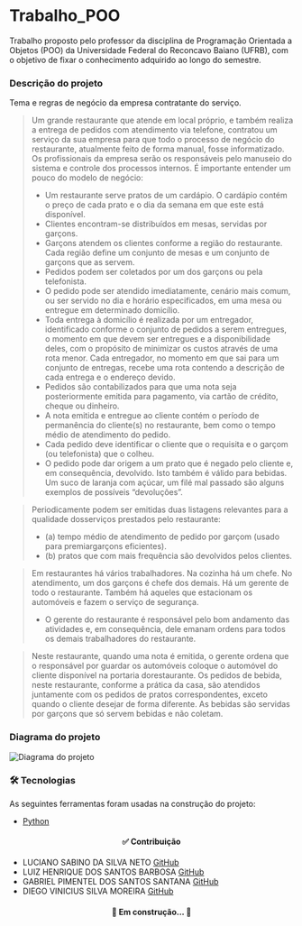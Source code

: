# Trabalho_POO
 Trabalho proposto pelo professor da disciplina de Programação Orientada a Objetos (POO) da Universidade Federal do Reconcavo Baiano (UFRB), com o objetivo de fixar o conhecimento adquirido ao longo do semestre.
 
### Descrição do projeto
Tema e regras de negócio da empresa contratante do serviço.
  
> Um grande restaurante que atende em local próprio, e também realiza a entrega de pedidos com atendimento via telefone, contratou um serviço da sua empresa para que todo o processo de negócio do restaurante, atualmente feito de forma manual, fosse informatizado. Os profissionais da empresa serão os responsáveis pelo manuseio do sistema e controle dos processos internos. É importante entender um pouco do modelo de negócio:
 > - Um restaurante serve pratos de um cardápio. O cardápio contém o preço de cada prato e o dia da semana em que este está disponível.
 > - Clientes encontram-se distribuídos em mesas, servidas por garçons.
 > - Garçons atendem os clientes conforme a região do restaurante. Cada região define um conjunto de mesas e um conjunto de garçons que as servem.
 > - Pedidos podem ser coletados por um dos garçons ou pela telefonista.
 > - O pedido pode ser atendido imediatamente, cenário mais comum, ou ser servido no dia e horário especificados, em uma mesa ou entregue em determinado domicílio.
 > - Toda entrega à domicílio é realizada por um entregador, identificado conforme o conjunto de pedidos a serem entregues, o momento em que devem ser entregues e a disponibilidade deles, com o propósito de minimizar os custos através de uma rota menor. Cada entregador, no momento em que sai para um conjunto de entregas, recebe uma rota contendo a descrição de cada entrega e o endereço devido.
 > - Pedidos são contabilizados para que uma nota seja posteriormente emitida para pagamento, via cartão de crédito, cheque ou dinheiro.
 > - A nota emitida e entregue ao cliente contém o período de permanência do cliente(s) no restaurante, bem como o tempo médio de atendimento do pedido.
 > - Cada pedido deve identificar o cliente que o requisita e o garçom (ou telefonista) que o colheu.
 > - O pedido pode dar origem a um prato que é negado pelo cliente e, em consequência, devolvido. Isto também é válido para bebidas. Um suco de laranja com açúcar, um filé mal passado são alguns exemplos de possíveis “devoluções”.

> Periodicamente podem ser emitidas duas listagens relevantes para a qualidade dosserviços prestados pelo restaurante:
  > - (a) tempo médio de atendimento de pedido por garçom (usado para premiargarçons eficientes).
  > - (b) pratos que com mais frequência são devolvidos pelos clientes.
    
>Em restaurantes há vários trabalhadores. Na cozinha há um chefe. No atendimento, um dos garçons é chefe dos demais. Há um gerente de todo o restaurante. Também há aqueles que estacionam os automóveis e fazem o serviço de segurança.
  > - O gerente do restaurante é responsável pelo bom andamento das atividades e, em consequência, dele emanam ordens para todos os demais trabalhadores do restaurante.

> Neste restaurante, quando uma nota é emitida, o gerente ordena que o responsável por guardar os automóveis coloque o automóvel do cliente disponível na portaria dorestaurante.
Os pedidos de bebida, neste restaurante, conforme a prática da casa, são atendidos juntamente com os pedidos de pratos correspondentes, exceto quando o cliente desejar de forma diferente. As bebidas são servidas por garçons que só servem bebidas e não coletam.

### Diagrama do projeto

![Diagrama do projeto](URL_da_Imagem)

### 🛠 Tecnologias

As seguintes ferramentas foram usadas na construção do projeto:

- [Python](https://www.python.org/downloads/)

<h4 align="center"> ✅ Contribuição </h4>

- LUCIANO SABINO DA SILVA NETO [GitHub]()
- LUIZ HENRIQUE DOS SANTOS BARBOSA [GitHub]()
- GABRIEL PIMENTEL DOS SANTOS SANTANA [GitHub]()
- DIEGO VINICIUS SILVA MOREIRA [GitHub]()

<h4 align="center"> 
	🚧 Em construção...  🚧
</h4>
